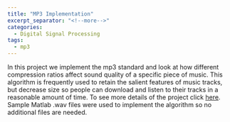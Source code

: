 ```yaml
---
title: "MP3 Implementation"
excerpt_separator: "<!--more-->"
categories:
  - Digital Signal Processing
tags:
  - mp3
---
```


In this project we implement the mp3 standard and look at how different compression ratios affect sound quality of a specific piece of music. This algorithm is frequently used to retain the salient features of music tracks, but decrease size so people can download and listen to their tracks in a reasonable amount of time. To see more details of the project click <a href="http://boulderpogoraids.tk/Tao_Jesse_Lab4">here</a>. Sample Matlab .wav files were used to implement the algorithm so no additional files are needed. 
